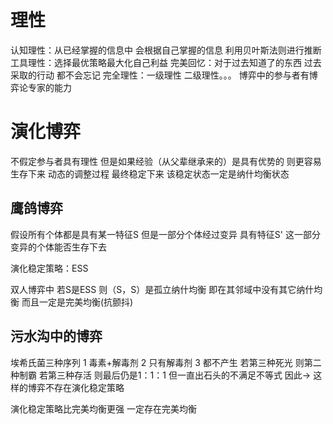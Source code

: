 # 理性
认知理性：从已经掌握的信息中 会根据自己掌握的信息 利用贝叶斯法则进行推断
工具理性：选择最优策略最大化自己利益
完美回忆：对于过去知道了的东西 过去采取的行动 都不会忘记
完全理性：一级理性 二级理性。。。
博弈中的参与者有博弈论专家的能力

# 演化博弈
不假定参与者具有理性
但是如果经验（从父辈继承来的）是具有优势的 则更容易生存下来 动态的调整过程 最终稳定下来 该稳定状态一定是纳什均衡状态

## 鹰鸽博弈

假设所有个体都是具有某一特征S
但是一部分个体经过变异 具有特征S'
这一部分变异的个体能否生存下去

演化稳定策略：ESS

双人博弈中 若S是ESS 则（S，S）是孤立纳什均衡
即在其邻域中没有其它纳什均衡
而且一定是完美均衡(抗颤抖)

## 污水沟中的博弈
埃希氏菌三种序列
1 毒素+解毒剂
2 只有解毒剂
3 都不产生
若第三种死光 则第二种制霸
若第三种存活 则最后仍是1：1：1
但一直出石头的不满足不等式 因此->
这样的博弈不存在演化稳定策略

演化稳定策略比完美均衡更强
一定存在完美均衡
















